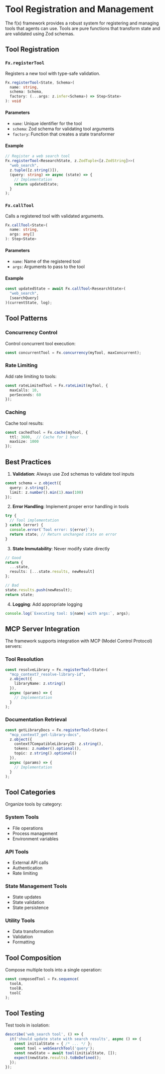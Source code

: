 # Tool Registration and Management

The f(x) framework provides a robust system for registering and managing tools that agents can use. Tools are pure functions that transform state and are validated using Zod schemas.

## Tool Registration

### `Fx.registerTool`

Registers a new tool with type-safe validation.

```typescript
Fx.registerTool<State, Schema>(
  name: string,
  schema: Schema,
  factory: (...args: z.infer<Schema>) => Step<State>
): void
```

#### Parameters
- `name`: Unique identifier for the tool
- `schema`: Zod schema for validating tool arguments
- `factory`: Function that creates a state transformer

#### Example

```typescript
// Register a web search tool
Fx.registerTool<ResearchState, z.ZodTuple<[z.ZodString]>>(
  "web_search",
  z.tuple([z.string()]),
  (query: string) => async (state) => {
    // Implementation
    return updatedState;
  }
);
```

### `Fx.callTool`

Calls a registered tool with validated arguments.

```typescript
Fx.callTool<State>(
  name: string,
  args: any[]
): Step<State>
```

#### Parameters
- `name`: Name of the registered tool
- `args`: Arguments to pass to the tool

#### Example

```typescript
const updatedState = await Fx.callTool<ResearchState>(
  "web_search", 
  [searchQuery]
)(currentState, log);
```

## Tool Patterns

### Concurrency Control

Control concurrent tool execution:

```typescript
const concurrentTool = Fx.concurrency(myTool, maxConcurrent);
```

### Rate Limiting

Add rate limiting to tools:

```typescript
const rateLimitedTool = Fx.rateLimit(myTool, {
  maxCalls: 10,
  perSeconds: 60
});
```

### Caching

Cache tool results:

```typescript
const cachedTool = Fx.cache(myTool, {
  ttl: 3600,  // Cache for 1 hour
  maxSize: 1000
});
```

## Best Practices

1. **Validation**: Always use Zod schemas to validate tool inputs
```typescript
const schema = z.object({
  query: z.string(),
  limit: z.number().min(1).max(100)
});
```

2. **Error Handling**: Implement proper error handling in tools
```typescript
try {
  // Tool implementation
} catch (error) {
  console.error(`Tool error: ${error}`);
  return state; // Return unchanged state on error
}
```

3. **State Immutability**: Never modify state directly
```typescript
// Good
return {
  ...state,
  results: [...state.results, newResult]
};

// Bad
state.results.push(newResult);
return state;
```

4. **Logging**: Add appropriate logging
```typescript
console.log(`Executing tool: ${name} with args:`, args);
```

## MCP Server Integration

The framework supports integration with MCP (Model Control Protocol) servers:

### Tool Resolution

```typescript
const resolveLibrary = Fx.registerTool<State>(
  "mcp_context7_resolve-library-id",
  z.object({
    libraryName: z.string()
  }),
  async (params) => {
    // Implementation
  }
);
```

### Documentation Retrieval

```typescript
const getLibraryDocs = Fx.registerTool<State>(
  "mcp_context7_get-library-docs",
  z.object({
    context7CompatibleLibraryID: z.string(),
    tokens: z.number().optional(),
    topic: z.string().optional()
  }),
  async (params) => {
    // Implementation
  }
);
```

## Tool Categories

Organize tools by category:

### System Tools
- File operations
- Process management
- Environment variables

### API Tools
- External API calls
- Authentication
- Rate limiting

### State Management Tools
- State updates
- State validation
- State persistence

### Utility Tools
- Data transformation
- Validation
- Formatting

## Tool Composition

Compose multiple tools into a single operation:

```typescript
const composedTool = Fx.sequence(
  toolA,
  toolB,
  toolC
);
```

## Tool Testing

Test tools in isolation:

```typescript
describe('web_search tool', () => {
  it('should update state with search results', async () => {
    const initialState = { /* ... */ };
    const tool = webSearchTool('query');
    const newState = await tool(initialState, []);
    expect(newState.results).toBeDefined();
  });
});
``` 